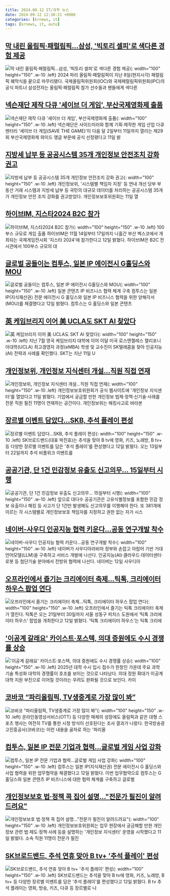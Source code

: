 ```yaml
---
title: 2024.09.12 IT/과학 뉴스
date: 2024-09-12 12:30:21 +0900
categories: [krnews, it]
tags: [krnews, it, auto]
---
```

## [막 내린 올림픽·패럴림픽…삼성, '빅토리 셀피'로 색다른 경험 제공](https://n.news.naver.com/mnews/article/277/0005471689)

![막 내린 올림픽·패럴림픽…삼성, '빅토리 셀피'로 색다른 경험 제공](https://mimgnews.pstatic.net/image/origin/277/2024/09/12/5471689.jpg?type=nf220_150){: width="100" height="150" .w-10 .left}
2024 파리 올림픽·패럴림픽이 지난 8일(현지시각) 패럴림픽 폐막식을 끝으로 마무리됐다. 국제올림픽위원회(IOC)와 국제패럴림픽위원회(IPC)의 공식 파트너 삼성전자는 올림픽·패럴림픽 참가 선수들과 팬들에게 색다른

## [넥슨재단 제작 다큐 '세이브 더 게임', 부산국제영화제 출품](https://n.news.naver.com/mnews/article/277/0005471350)

![넥슨재단 제작 다큐 '세이브 더 게임', 부산국제영화제 출품](https://mimgnews.pstatic.net/image/origin/277/2024/09/11/5471350.jpg?type=nf220_150){: width="100" height="150" .w-10 .left}
넥슨재단은 사이드미러와 함께 기획·제작한 게임 산업 다큐멘터리 ‘세이브 더 게임(SAVE THE GAME)’이 다음 달 2일부터 11일까지 열리는 제29회 부산국제영화제 와이드 앵글 부문에 공식 선정됐다고 11일 밝

## [지방세 납부 등 공공시스템 35개 개인정보 안전조치 강화 권고](https://n.news.naver.com/mnews/article/001/0014928278)

![지방세 납부 등 공공시스템 35개 개인정보 안전조치 강화 권고](https://mimgnews.pstatic.net/image/origin/001/2024/09/12/14928278.jpg?type=nf220_150){: width="100" height="150" .w-10 .left}
개인정보위, '시스템별 책임자 지정' 등 연내 개선 당부 부동산 거래 시스템과 지방세 납부 등 국민의 대규모 데이터를 처리하는 공공시스템 35개가 개인정보 안전 조치 강화를 권고받았다. 개인정보보호위원회는 11일 열

## [하이브IM, 지스타2024 B2C 참가](https://n.news.naver.com/mnews/article/029/0002902140)

![하이브IM, 지스타2024 B2C 참가](https://mimgnews.pstatic.net/image/origin/029/2024/09/12/2902140.jpg?type=nf220_150){: width="100" height="150" .w-10 .left}
100부스 규모로 게임 출품 하이브IM은 11월 14일부터 17일까지 나흘간 부산 벡스코에서 개최되는 국제게임전시회 '지스타 2024'에 참가한다고 12일 밝혔다. 하이브IM은 B2C 전시관에서 100부스 규모의 대

## [글로벌 공들이는 컴투스, 일본 IP 에이전시 G홀딩스와 MOU](https://n.news.naver.com/mnews/article/029/0002902247)

![글로벌 공들이는 컴투스, 일본 IP 에이전시 G홀딩스와 MOU](https://mimgnews.pstatic.net/image/origin/029/2024/09/12/2902247.jpg?type=nf220_150){: width="100" height="150" .w-10 .left}
일본 콘텐츠 IP 비즈니스 협력 체계 구축 컴투스는 일본 IP(지식재산권) 전문 에이전시 G 홀딩스와 일본 IP 비즈니스 협력을 위한 양해각서(MOU)를 체결했다고 12일 밝혔다. 컴투스는 G 홀딩스와 일본 콘텐츠

## [英 케임브리지 이어 美 UCLA도 SKT AI 찾았다](https://n.news.naver.com/mnews/article/014/0005240833)

![英 케임브리지 이어 美 UCLA도 SKT AI 찾았다](https://mimgnews.pstatic.net/image/origin/014/2024/09/12/5240833.jpg?type=nf220_150){: width="100" height="150" .w-10 .left}
지난 7월 영국 케임브리지 대학에 이어 이달 미국 로스앤젤레스 캘리포니아대학(UCLA) 최고경영자 과정(eMBA) 학생 및 교수진이 SK텔레콤을 찾아 인공지능(AI) 전략과 사례를 확인했다. SKT는 지난 11일 U

## [개인정보위, 개인정보 지식센터 개설…직원 직접 연재](https://n.news.naver.com/mnews/article/008/0005088830)

![개인정보위, 개인정보 지식센터 개설…직원 직접 연재](https://mimgnews.pstatic.net/image/origin/008/2024/09/11/5088830.jpg?type=nf220_150){: width="100" height="150" .w-10 .left}
개인정보보호위원회가 공식 웹사이트에 '개인정보 지식센터'를 열었다고 11일 밝혔다. 기업에서 궁금할 만한 개인정보 법제·정책·신기술·사례를 전문 직원 필진 11명이 연재하는 공간이다. 개인정보위는 해킹사고로 바라본

## [장르별 이벤트 담았다…SKB, 추석 플레이 편성](https://n.news.naver.com/mnews/article/031/0000869329)

![장르별 이벤트 담았다…SKB, 추석 플레이 편성](https://mimgnews.pstatic.net/image/origin/031/2024/09/12/869329.jpg?type=nf220_150){: width="100" height="150" .w-10 .left}
SK브로드밴드(대표 박진효)는 추석을 맞아 B tv에 영화, 키즈, 노래방, B tv+ 등 다양한 장르별 이벤트를 담은 '추석 플레이'를 편성했다고 12일 밝혔다. 오는 13일부터 22일까지 추석 비플위크 이벤트를

## [공공기관, 단 1건 민감정보 유출도 신고의무... 15일부터 시행](https://n.news.naver.com/mnews/article/008/0005089417)

![공공기관, 단 1건 민감정보 유출도 신고의무... 15일부터 시행](https://mimgnews.pstatic.net/image/origin/008/2024/09/12/5089417.jpg?type=nf220_150){: width="100" height="150" .w-10 .left}
앞으로 대다수 공공기관은 고유식별정보를 포함한 민감 정보 유출이나 해킹 등 사고가 단 1건만 발생해도 신고의무를 이행해야 한다. 또 381개에 이르는 각 시스템별로 개인정보보호 책임자를 지정하고 권한 없는 자가 시스

## [네이버-사우디 인공지능 협력 키운다…공동 연구개발 착수](https://n.news.naver.com/mnews/article/028/0002707128)

![네이버-사우디 인공지능 협력 키운다…공동 연구개발 착수](https://mimgnews.pstatic.net/image/origin/028/2024/09/12/2707128.jpg?type=nf220_150){: width="100" height="150" .w-10 .left}
네이버가 사우디아라비아 정부와 손잡고 아랍어 기반 거대언어모델(LLM)을 구축하고 서비스 개발에 나선다. 인공지능(AI)·클라우드·데이터센터·로봇 등 첨단기술 분야에서 전방위 협력에 나선다. 네이버는 12일 사우디아

## [오프라인에서 즐기는 크리에이터 축제…틱톡, 크리에이터 하우스 팝업 연다](https://n.news.naver.com/mnews/article/014/0005240884)

![오프라인에서 즐기는 크리에이터 축제…틱톡, 크리에이터 하우스 팝업 연다](https://mimgnews.pstatic.net/image/origin/014/2024/09/12/5240884.jpg?type=nf220_150){: width="100" height="150" .w-10 .left}
오프라인에서 즐기는 틱톡 크리에이터 축제가 열린다. 틱톡은 오는 21일부터 30일까지 서울 성동구 피치스 도원에서 ‘틱톡 크리에이터 하우스’ 팝업을 개최한다고 12일 밝혔다. '틱톡 크리에이터 하우스'는 틱톡 크리에

## ['이공계 갈래요' 카이스트·포스텍, 의대 증원에도 수시 경쟁률 상승](https://n.news.naver.com/mnews/article/277/0005471711)

!['이공계 갈래요' 카이스트·포스텍, 의대 증원에도 수시 경쟁률 상승](https://mimgnews.pstatic.net/image/origin/277/2024/09/12/5471711.jpg?type=nf220_150){: width="100" height="150" .w-10 .left}
2025년 대학 수시 입시 접수가 한창인 가운데 주요 과학 기술 특성화 대학의 경쟁률이 호조를 보이는 것으로 나타났다. 의대 정원 확대가 이공계 대학 지원 부진으로 이어질 것이라는 우려도 완화될 것으로 보인다. 카이

## [코바코 “파리올림픽, TV생중계로 가장 많이 봐”](https://n.news.naver.com/mnews/article/030/0003239480)

![코바코 “파리올림픽, TV생중계로 가장 많이 봐”](https://mimgnews.pstatic.net/image/origin/030/2024/09/11/3239480.jpg?type=nf220_150){: width="100" height="150" .w-10 .left}
온라인동영상서비스(OTT) 등 다양한 매체의 성장에도 올림픽과 같은 대형 스포츠 행사는 여전히 TV를 통한 시청 방식이 선호된다는 조사 결과가 나왔다. 한국방송광고진흥공사(코바코)는 이런 내용을 골자로 하는 '파리올

## [컴투스, 일본 IP 전문 기업과 협력…글로벌 게임 사업 강화](https://n.news.naver.com/mnews/article/119/0002872048)

![컴투스, 일본 IP 전문 기업과 협력…글로벌 게임 사업 강화](https://mimgnews.pstatic.net/image/origin/119/2024/09/12/2872048.jpg?type=nf220_150){: width="100" height="150" .w-10 .left}
컴투스는 일본 IP(지식재산권) 전문 에이전시 G 홀딩스와 사업 협력을 위한 업무협약을 체결했다고 12일 밝혔다. 이번 업무협약으로 컴투스는 G 홀딩스와 일본 콘텐츠 IP 비즈니스에 대한 협력 체계를 구축하고 글로벌

## [개인정보보호 법·정책 콕 집어 설명…"전문가 필진이 알려드려요"](https://n.news.naver.com/mnews/article/421/0007784538)

![개인정보보호 법·정책 콕 집어 설명…"전문가 필진이 알려드려요"](https://mimgnews.pstatic.net/image/origin/421/2024/09/11/7784538.jpg?type=nf220_150){: width="100" height="150" .w-10 .left}
개인정보보호위원회는 업무 현장에서 궁금해할 만한 개인정보 관련 법‧제도‧정책‧사례 등을 설명하는 '개인정보 지식센터' 운영을 시작했다고 11일 밝혔다. 소속 직원 11명이 전문가 필진

## [SK브로드밴드, 추석 연휴 맞아 B tv+ '추석 플레이' 편성](https://n.news.naver.com/mnews/article/092/0002345502)

![SK브로드밴드, 추석 연휴 맞아 B tv+ '추석 플레이' 편성](https://mimgnews.pstatic.net/image/origin/092/2024/09/12/2345502.jpg?type=nf220_150){: width="100" height="150" .w-10 .left}
SK브로드밴드는 추석을 맞아 B tv에 영화, 키즈, 노래방, B tv+ 등 다양한 장르별 이벤트를 담은 ‘추석 플레이’를 편성했다고 12일 밝혔다. B tv 추석 플레이는 영화, 방송, 키즈, 다큐 등 장르별로 나

